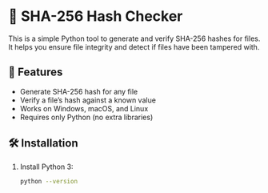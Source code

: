 # 🔐 SHA-256 Hash Checker

This is a simple Python tool to generate and verify SHA-256 hashes for files.  
It helps you ensure file integrity and detect if files have been tampered with.

## 📌 Features
- Generate SHA-256 hash for any file
- Verify a file’s hash against a known value
- Works on Windows, macOS, and Linux
- Requires only Python (no extra libraries)

## 🛠️ Installation
1. Install Python 3:
   ```bash
   python --version

